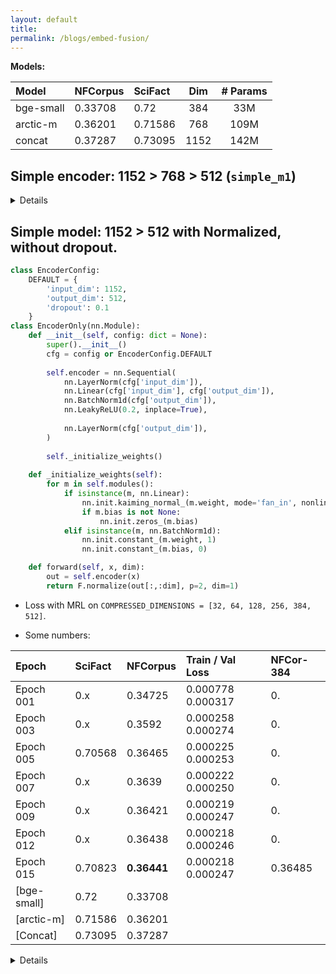 ```yaml
---
layout: default
title:
permalink: /blogs/embed-fusion/
---
```





**Models:**

| Model     | NFCorpus | SciFact  | Dim |# Params |
| :-------- | :------- | :------- | :-: |:-: 	  |
| bge-small | 0.33708  | 0.72	  | 384 | 33M     |
| arctic-m  | 0.36201  | 0.71586  | 768 | 109M    |
| concat    | 0.37287  | 0.73095  | 1152| 142M    |


## Simple encoder:  1152 > 768 > 512 (`simple_m1`)

<details>
```python

import torch.nn as nn

class EncoderConfig:
    DEFAULT = {
        'input_dim': 1152,
        'hidden_dim': 768,
        'output_dim': 512,
        'dropout': 0.1
    }

class EncoderOnly(nn.Module):
    def __init__(self, config: dict = None):
        super().__init__()
        cfg = config or EncoderConfig.DEFAULT
        
        self.encoder = nn.Sequential(
            nn.Linear(cfg['input_dim'], cfg['hidden_dim']),
            nn.BatchNorm1d(cfg['hidden_dim']),
            nn.LeakyReLU(0.2, inplace=True),
            nn.Dropout(cfg['dropout']),
            
            nn.Linear(cfg['hidden_dim'], cfg['output_dim']),
            nn.BatchNorm1d(cfg['output_dim']),
            nn.LeakyReLU(0.2, inplace=True)
        )
        
        self._initialize_weights()
    
    def _initialize_weights(self):
        for m in self.modules():
            if isinstance(m, nn.Linear):
                nn.init.kaiming_normal_(m.weight, mode='fan_in', nonlinearity='leaky_relu')
                if m.bias is not None:
                    nn.init.zeros_(m.bias)
            elif isinstance(m, nn.BatchNorm1d):
                nn.init.constant_(m.weight, 1)
                nn.init.constant_(m.bias, 0)
    
    def forward(self, x, dim):
        return self.encoder(x)[:,:dim]
```


Output-dim = 512

Numbers: 
	* NFCorpus: 0.31671
	* SciFact:  0.63541

* Epoch 1/30:  Train Loss: 0.000102, Val Loss: 0.000053
* Epoch 10/30: Train Loss: 0.000036, Val Loss: 0.000039


### Simple model: 1152 > 512



```python
class EncoderConfig:
    DEFAULT = {
        'input_dim': 1152,
        'output_dim': 512,
        'dropout': 0.1
    }

class EncoderOnly(nn.Module):
    def __init__(self, config: dict = None):
        super().__init__()
        cfg = config or EncoderConfig.DEFAULT
        
        self.encoder = nn.Sequential(
            nn.Linear(cfg['input_dim'], cfg['output_dim']),
            nn.BatchNorm1d(cfg['output_dim']),
            nn.LeakyReLU(0.2, inplace=True),
            nn.Dropout(cfg['dropout'])
        )
        
        self._initialize_weights()
    
    def _initialize_weights(self):
        for m in self.modules():
            if isinstance(m, nn.Linear):
                nn.init.kaiming_normal_(m.weight, mode='fan_in', nonlinearity='leaky_relu')
                if m.bias is not None:
                    nn.init.zeros_(m.bias)
            elif isinstance(m, nn.BatchNorm1d):
                nn.init.constant_(m.weight, 1)
                nn.init.constant_(m.bias, 0)
    
    def forward(self, x, dim):
        return self.encoder(x)[:,:dim]
```
</details>




## Simple model: 1152 > 512 with Normalized, without dropout.


```python
class EncoderConfig:
    DEFAULT = {
        'input_dim': 1152,
        'output_dim': 512,
        'dropout': 0.1
    }
class EncoderOnly(nn.Module):
    def __init__(self, config: dict = None):
        super().__init__()
        cfg = config or EncoderConfig.DEFAULT
        
        self.encoder = nn.Sequential(
            nn.LayerNorm(cfg['input_dim']),
            nn.Linear(cfg['input_dim'], cfg['output_dim']),
            nn.BatchNorm1d(cfg['output_dim']),
            nn.LeakyReLU(0.2, inplace=True),
            
            nn.LayerNorm(cfg['output_dim']),
        )
        
        self._initialize_weights()
    
    def _initialize_weights(self):
        for m in self.modules():
            if isinstance(m, nn.Linear):
                nn.init.kaiming_normal_(m.weight, mode='fan_in', nonlinearity='leaky_relu')
                if m.bias is not None:
                    nn.init.zeros_(m.bias)
            elif isinstance(m, nn.BatchNorm1d):
                nn.init.constant_(m.weight, 1)
                nn.init.constant_(m.bias, 0)

    def forward(self, x, dim):
        out = self.encoder(x)
        return F.normalize(out[:,:dim], p=2, dim=1)
```
* Loss with MRL on `COMPRESSED_DIMENSIONS = [32, 64, 128, 256, 384, 512]`.  

* Some numbers:

| Epoch     | SciFact | NFCorpus   | Train / Val Loss   |  NFCor-384 |
| :-------- | :------ | :-------   | :----------------  |  :-------  |
| Epoch 001 | 0.x     | 0.34725	   | 0.000778  0.000317 |  0.        |
| Epoch 003 | 0.x     | 0.3592     | 0.000258  0.000274 |  0.        |
| Epoch 005 | 0.70568 | 0.36465    | 0.000225  0.000253 |  0.        |
| Epoch 007 | 0.x     | 0.3639     | 0.000222  0.000250 |  0.        |
| Epoch 009 | 0.x     | 0.36421    | 0.000219  0.000247 |  0.        |
| Epoch 012 | 0.x     | 0.36438    | 0.000218  0.000246 |  0.        |
| Epoch 015 | 0.70823 | **0.36441**| 0.000218  0.000247 |  0.36485   |
|[bge-small]| 0.72	  | 0.33708    | 
| [arctic-m]| 0.71586 | 0.36201    | 
| [Concat]  | 0.73095 | 0.37287    | 



<details>


## Auto-Encoder: 

### With reconstruction loss:




### With MRL style loss:




## Attention based:


## TODO:

* Understand transformer dimensions 
* Throw a batch in it and see how it evolves.
* Code the thing
* to google ai studio: I have this bert model, I want to do surgery upon. and recover the outputs after layer 5. how can i do so?


* Back to the model;
* Back to AE, simple stuff.


* Understand the data..



<details>

Try:

```
class ImprovedSimilarityLoss(nn.Module):
    def __init__(self, weight: float = 1.0, margin: float = 0.1, temperature: float = 0.05):
        super().__init__()
        self.weight = weight
        self.margin = margin
        self.temperature = temperature

    def forward(self, model_output: torch.Tensor, targets: torch.Tensor) -> torch.Tensor:
        # Compute similarities
        sim_outputs = F.cosine_similarity(model_output.unsqueeze(1), 
                                        model_output.unsqueeze(0), dim=-1) / self.temperature
        sim_targets = F.cosine_similarity(targets.unsqueeze(1), 
                                        targets.unsqueeze(0), dim=-1) / self.temperature
        
        # Create mask for positive and negative pairs
        batch_size = sim_outputs.size(0)
        mask = torch.eye(batch_size, device=sim_outputs.device)
        
        # Compute loss with margin
        pos_loss = ((sim_outputs - sim_targets) ** 2) * mask
        neg_loss = torch.relu(sim_outputs - self.margin) * (1 - mask)
        
        loss = (pos_loss.sum() + neg_loss.sum()) / (batch_size * (batch_size - 1))
        return self.weight * loss
```
